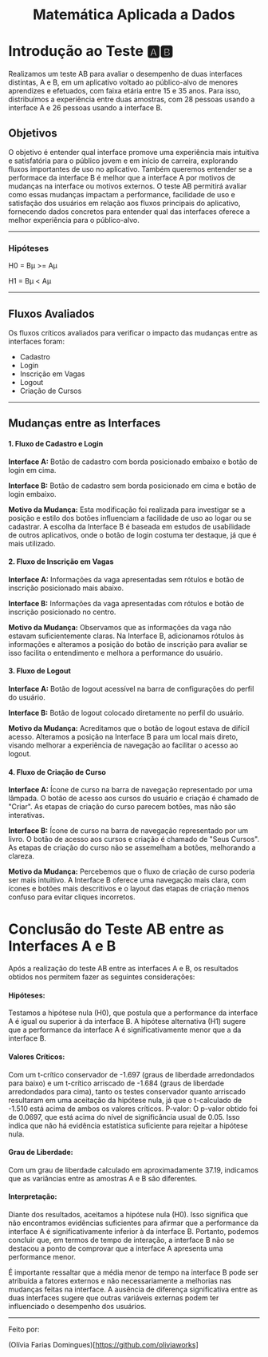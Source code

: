 # <center>**Matemática Aplicada a Dados**<center>

# **Introdução ao Teste 🅰🅱️**

Realizamos um teste AB para avaliar o desempenho de duas interfaces distintas, A e B, em um aplicativo voltado ao público-alvo de menores aprendizes e efetuados, com faixa etária entre 15 e 35 anos. Para isso, distribuímos a experiência entre duas amostras, com 28 pessoas usando a interface A e 26 pessoas usando a interface B.

## **Objetivos**
O objetivo é entender qual interface promove uma experiência mais intuitiva e satisfatória para o público jovem e em início de carreira, explorando fluxos importantes de uso no aplicativo. Também queremos entender se a performace da interface B é melhor que a interface A por motivos de mudanças na interface ou motivos externos. O teste AB permitirá avaliar como essas mudanças impactam a performance, facilidade de uso e satisfação dos usuários em relação aos fluxos principais do aplicativo, fornecendo dados concretos para entender qual das interfaces oferece a melhor experiência para o público-alvo.

--- 

### **Hipóteses**

H0 = Bμ >= Aμ

H1 = Bμ < Aμ

--- 

## **Fluxos Avaliados**
Os fluxos críticos avaliados para verificar o impacto das mudanças entre as interfaces foram:

- Cadastro
- Login
- Inscrição em Vagas
- Logout
- Criação de Cursos

--- 

## **Mudanças entre as Interfaces**

#### 1. Fluxo de Cadastro e Login
**Interface A:** Botão de cadastro com borda posicionado embaixo e botão de login em cima.

**Interface B:** Botão de cadastro sem borda posicionado em cima e botão de login embaixo.

**Motivo da Mudança:** Esta modificação foi realizada para investigar se a posição e estilo dos botões influenciam a facilidade de uso ao logar ou se cadastrar. A escolha da Interface B é baseada em estudos de usabilidade de outros aplicativos, onde o botão de login costuma ter destaque, já que é mais utilizado.

#### 2. Fluxo de Inscrição em Vagas
**Interface A:** Informações da vaga apresentadas sem rótulos e botão de inscrição posicionado mais abaixo.

**Interface B:** Informações da vaga apresentadas com rótulos e botão de inscrição posicionado no centro.

**Motivo da Mudança:** Observamos que as informações da vaga não estavam suficientemente claras. Na Interface B, adicionamos rótulos às informações e alteramos a posição do botão de inscrição para avaliar se isso facilita o entendimento e melhora a performance do usuário.

#### 3. Fluxo de Logout
**Interface A:** Botão de logout acessível na barra de configurações do perfil do usuário.

**Interface B:** Botão de logout colocado diretamente no perfil do usuário.

**Motivo da Mudança:** Acreditamos que o botão de logout estava de difícil acesso. Alteramos a posição na Interface B para um local mais direto, visando melhorar a experiência de navegação ao facilitar o acesso ao logout.

#### 4. Fluxo de Criação de Curso
**Interface A:** Ícone de curso na barra de navegação representado por uma lâmpada. O botão de acesso aos cursos do usuário e criação é chamado de "Criar". As etapas de criação do curso parecem botões, mas não são interativas.

**Interface B:** Ícone de curso na barra de navegação representado por um livro. O botão de acesso aos cursos e criação é chamado de "Seus Cursos". As etapas de criação do curso não se assemelham a botões, melhorando a clareza.

**Motivo da Mudança:** Percebemos que o fluxo de criação de curso poderia ser mais intuitivo. A Interface B oferece uma navegação mais clara, com ícones e botões mais descritivos e o layout das etapas de criação menos confuso para evitar cliques incorretos.

# **Conclusão do Teste AB entre as Interfaces A e B**
Após a realização do teste AB entre as interfaces A e B, os resultados obtidos nos permitem fazer as seguintes considerações:

#### **Hipóteses**:
Testamos a hipótese nula (H0), que postula que a performance da interface A é igual ou superior à da interface B. A hipótese alternativa (H1) sugere que a performance da interface A é significativamente menor que a da interface B.

#### **Valores Críticos**:
Com um t-crítico conservador de -1.697 (graus de liberdade arredondados para baixo) e um t-crítico arriscado de -1.684 (graus de liberdade arredondados para cima), tanto os testes conservador quanto arriscado resultaram em uma aceitação da hipótese nula, já que o t-calculado de -1.510 está acima de ambos os valores críticos.
P-valor: O p-valor obtido foi de 0.0697, que está acima do nível de significância usual de 0.05. Isso indica que não há evidência estatística suficiente para rejeitar a hipótese nula.

#### **Grau de Liberdade**: 
Com um grau de liberdade calculado em aproximadamente 37.19, indicamos que as variâncias entre as amostras A e B são diferentes.

#### **Interpretação**:
Diante dos resultados, aceitamos a hipótese nula (H0). Isso significa que não encontramos evidências suficientes para afirmar que a performance da interface A é significativamente inferior à da interface B. Portanto, podemos concluir que, em termos de tempo de interação, a interface B não se destacou a ponto de comprovar que a interface A apresenta uma performance menor.

É importante ressaltar que a média menor de tempo na interface B pode ser atribuída a fatores externos e não necessariamente a melhorias nas mudanças feitas na interface. A ausência de diferença significativa entre as duas interfaces sugere que outras variáveis externas podem ter influenciado o desempenho dos usuários.

--- 
Feito por:

(Olívia Farias Domingues)[https://github.com/oliviaworks]
